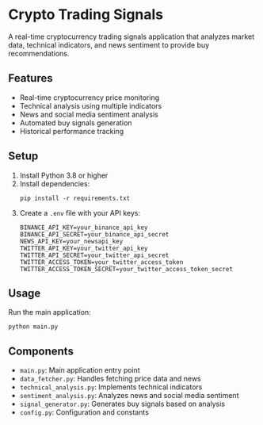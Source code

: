 # Crypto Trading Signals

A real-time cryptocurrency trading signals application that analyzes market data, technical indicators, and news sentiment to provide buy recommendations.

## Features

- Real-time cryptocurrency price monitoring
- Technical analysis using multiple indicators
- News and social media sentiment analysis
- Automated buy signals generation
- Historical performance tracking

## Setup

1. Install Python 3.8 or higher
2. Install dependencies:
   ```
   pip install -r requirements.txt
   ```
3. Create a `.env` file with your API keys:
   ```
   BINANCE_API_KEY=your_binance_api_key
   BINANCE_API_SECRET=your_binance_api_secret
   NEWS_API_KEY=your_newsapi_key
   TWITTER_API_KEY=your_twitter_api_key
   TWITTER_API_SECRET=your_twitter_api_secret
   TWITTER_ACCESS_TOKEN=your_twitter_access_token
   TWITTER_ACCESS_TOKEN_SECRET=your_twitter_access_token_secret
   ```

## Usage

Run the main application:
```
python main.py
```

## Components

- `main.py`: Main application entry point
- `data_fetcher.py`: Handles fetching price data and news
- `technical_analysis.py`: Implements technical indicators
- `sentiment_analysis.py`: Analyzes news and social media sentiment
- `signal_generator.py`: Generates buy signals based on analysis
- `config.py`: Configuration and constants 